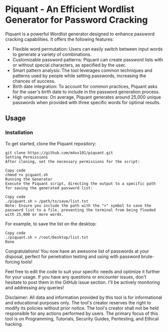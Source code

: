 # Piquant - An Efficient Wordlist Generator for Password Cracking

Piquant is a powerful Wordlist generator designed to enhance password cracking capabilities. It offers the following features:

- Flexible word permutation: Users can easily switch between input words to generate a variety of combinations.
- Customizable password patterns: Piquant can create password lists with or without special characters, as specified by the user.
- Smart pattern analysis: The tool leverages common techniques and patterns used by people while setting passwords, increasing the chances of success.
- Birth date integration: To account for common practices, Piquant asks for the user's birth date to include in the password generation process.
- High uniqueness: On average, Piquant generates around 25,000 unique passwords when provided with three specific words for optimal results.

## Usage

### Installation

To get started, clone the Piquant repository:

```shell
git clone https://github.com/m4xx101/piquant.git
Setting Permissions
After cloning, set the necessary permissions for the script:
```

```shell
Copy code
chmod +x piquant.sh
Running the Generator
Execute the Piquant script, directing the output to a specific path for saving the generated password list:
```
```shell
Copy code
./piquant.sh > /path/to/save/list.txt
Note: Ensure you include the path with the ">" symbol to save the password list to a file, preventing the terminal from being flooded with 25,000 or more words.
```

For example, to save the list on the desktop:

```shell
Copy code
./piquant.sh > /root/Desktop/list.txt
Done
```
Congratulations! You now have an awesome list of passwords at your disposal, perfect for penetration testing and using with password brute-forcing tools!

Feel free to edit the code to suit your specific needs and optimize it further for your usage. If you have any questions or encounter issues, don't hesitate to post them in the GitHub issue section. I'll be actively monitoring and addressing any queries!

Disclaimer: All data and information provided by this tool is for informational and educational purposes only. The tool's creator reserves the right to modify its policies without prior notice. The tool's creator shall not be held responsible for any actions performed by users. The primary focus of this tool is on Programming, Tutorials, Security Guides, Pentesting, and Ethical hacking.
